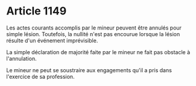 # Article 1149

Les actes courants accomplis par le mineur peuvent être annulés pour simple lésion. Toutefois, la nullité n'est pas encourue lorsque la lésion résulte d'un événement imprévisible. <p> La simple déclaration de majorité faite par le mineur ne fait pas obstacle à l'annulation. </p><p> Le mineur ne peut se soustraire aux engagements qu'il a pris dans l'exercice de sa profession. </p>